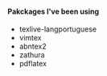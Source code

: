











#### Pakckages I've been using 

- texlive-langportuguese
- vimtex
- abntex2
- zathura
- pdflatex

